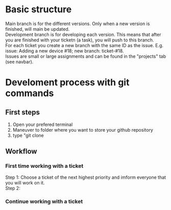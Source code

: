 # Basic structure
Main branch is for the different versions. Only when a new version is finished, will main be updated.\
Development branch is for developing each version. This means that after you are finished with your ticketn (a task), you will push to this branch.\
For each ticket you create a new branch with the same ID as the issue. E.g. issue: Adding a new device #18; new branch: ticket-#18.\
Issues are small or large assignments and can be found in the "projects" tab (see navbar). 

# Develoment process with git commands
## First steps
1) Open your prefered terminal
2) Maneuver to folder where you want to store your github repository
3) type "git clone 
## Workflow
### First time working with a ticket
Step 1:
Choose a ticket of the next highest priority and imform everyone that you will work on it.\
Step 2:

### Continue working with a ticket
